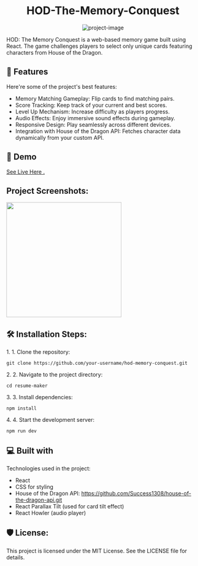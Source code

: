 <h1 align="center" id="title">HOD-The-Memory-Conquest</h1>


<p align="center"><img src="https://socialify.git.ci/Success1308/HOD-The-Memory-Conquest/image?font=KoHo&amp;language=1&amp;name=1&amp;owner=1&amp;pattern=Signal&amp;stargazers=1&amp;theme=Light" alt="project-image"></p>

<p id="description">HOD: The Memory Conquest is a web-based memory game built using React. The game challenges players to select only unique cards featuring characters from House of the Dragon.</p>

<h2>🧐 Features</h2>

Here're some of the project's best features:

- Memory Matching Gameplay: Flip cards to find matching pairs.
- Score Tracking: Keep track of your current and best scores.
- Level Up Mechanism: Increase difficulty as players progress.
- Audio Effects: Enjoy immersive sound effects during gameplay.
- Responsive Design: Play seamlessly across different devices.
- Integration with House of the Dragon API: Fetches character data dynamically from your custom API.

<h2>🚀 Demo</h2>

[See Live Here .](https://hod-the-memory-conquest.netlify.app)

<h2>Project Screenshots:</h2>
<img src="https://github.com/user-attachments/assets/730eda41-f533-43b9-a6ac-dec4899bf3a6" width="300" height="300/">

<h2>🛠️ Installation Steps:</h2>

<p>1. 1. Clone the repository:</p>

```
git clone https://github.com/your-username/hod-memory-conquest.git
```

<p>2. 2. Navigate to the project directory:</p>

```
cd resume-maker
```

<p>3. 3. Install dependencies:</p>

```
npm install
```

<p>4. 4. Start the development server:</p>

```
npm run dev
```

<h2>💻 Built with</h2>

Technologies used in the project:

- React
- CSS for styling
- House of the Dragon API: https://github.com/Success1308/house-of-the-dragon-api.git
- React Parallax Tilt (used for card tilt effect)
- React Howler (audio player)

<h2>🛡️ License:</h2>

This project is licensed under the MIT License. See the LICENSE file for details.
